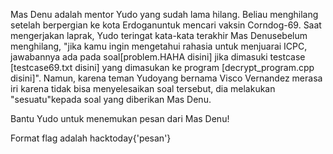 Mas Denu adalah mentor Yudo yang sudah lama hilang. Beliau menghilang setelah berpergian ke kota Erdoganuntuk mencari vaksin Corndog-69. Saat mengerjakan laprak, Yudo teringat kata-kata terakhir Mas Denusebelum menghilang, "jika kamu ingin mengetahui rahasia untuk menjuarai ICPC, jawabannya ada pada soal[problem.HAHA disini] jika dimasuki testcase [testcase69.txt disini] yang dimasukan ke program [decrypt_program.cpp disini]". Namun, karena teman Yudoyang bernama Visco Vernandez merasa iri karena tidak bisa menyelesaikan soal tersebut, dia melakukan "sesuatu"kepada soal yang diberikan Mas Denu.

Bantu Yudo untuk menemukan pesan dari Mas Denu!

Format flag adalah hacktoday{'pesan'}
